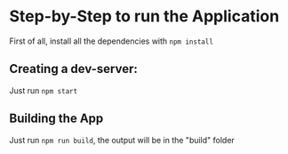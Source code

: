 # Step-by-Step to run the Application

First of all, install all the dependencies with ```npm install```

## Creating a dev-server:

Just run ```npm start```

## Building the App

Just run ```npm run build```, the output will be in the "build" folder